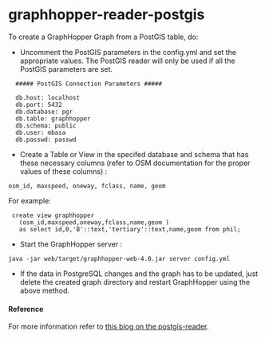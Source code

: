 # graphhopper-reader-postgis


To create a GraphHopper Graph from a PostGIS table, do:

* Uncomment the PostGIS parameters in the config.yml and set the appropriate values. The PostGIS reader will only be used if all the PostGIS parameters are set.

```
  ##### PostGIS Connection Parameters #####
  
  db.host: localhost
  db.port: 5432
  db.database: pgr
  db.table: graphhopper
  db.schema: public
  db.user: mbasa
  db.passwd: passwd

```
 
* Create a Table or View in the specifed database and schema that has these necessary columns (refer to OSM documentation for the proper values of these columns) : 

``` 
osm_id, maxspeed, oneway, fclass, name, geom 
```

For example:

``` 
 create view graphhopper 
   (osm_id,maxspeed,oneway,fclass,name,geom ) 
   as select id,0,'B'::text,'tertiary'::text,name,geom from phil;
```

* Start the GraphHopper server :

``` 
java -jar web/target/graphhopper-web-4.0.jar server config.yml
```

* If the data in PostgreSQL changes and the graph has to be updated, just delete the created graph directory and restart GraphHopper using the above method.


#### Reference

For more information refer to [this blog on the postgis-reader](https://georepublic.info/ja/blog/2018/graphhopper-with-postgis-data-reader/).


